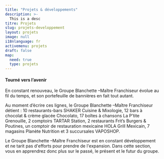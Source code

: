 ```yaml
---
title: "Projets & développements"
description: >-
  This is a desc
titre: Projets
slug: projets-developpement
layout: projets
image: null
i18nlanguage: fr
activemenu: projets
draft: false
map:
  need: true
  type: projets
---
```

#### Tourné vers l’avenir

En constant renouveau, le Groupe Blanchette –Maître Franchiseur évolue au fil du temps, et son portefeuille de bannières en fait tout autant. 

Au moment d’écrire ces lignes, le Groupe Blanchette –Maître Franchiseur détient : 10 restaurants-bars SHAKER Cuisine & Mixologie, 12 bars à chocolat & crème glacée Chocolato, 17 boîtes à chansons La P’tite Grenouille, 2 comptoirs TARTAR Station, 2 restaurants Frit’s Burgers & Poutines, un comptoir de restauration mexicaine HOLA Grill Mexicain, 7 magasins Planète Nutrition et 3 succursales VAPOSHOP. 

Le Groupe Blanchette –Maître Franchiseur est en constant développement et ne tarit pas d'efforts pour prendre de l'expansion. Dans cette section, vous en apprendrez donc plus sur le passé, le présent et le futur du groupe. 
